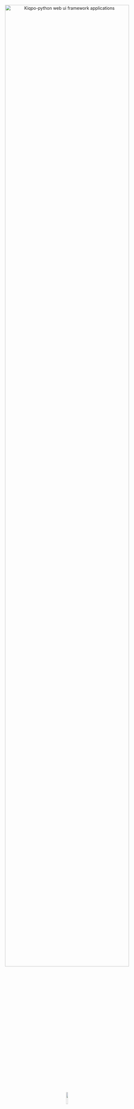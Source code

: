 <p align="center">
  <img width='90%' alt='Kiqpo-python web ui framework applications' src='https://www.linkpicture.com/q/kiqpo_1.svg'/>
</p>
<br/>
<br/>


<p align="center">
  <img width='10%' src='https://www.linkpicture.com/q/icon-kiqpo.png' />
</p>
<h3 align="center" >Kiqpo</h3>
<b align="center">
    <p align="center">Build web apps faster than ever</p>
</b>

### Quick start

> ⚠️ Kiqpo is **too young for production** as of now.

<sub>Try and contribute | pre-alpha</sub>





- [Install kiqpo](https://github.com/kiqpo/kiqpo/blob/docs/Installation.md)
- [Usage](https://github.com/kiqpo/kiqpo/blob/docs/Usage.md)
- [Contribution](https://github.com/kiqpo/kiqpo/blob/docs/CONTRIBUTING.md)
- [Documentation](http://kiqpo.software)

### About Kiqpo

By making use of [KIQPO](https://github/kiqpo), you can build beautiful, fast, and reliable web applications without relying on [JavaScript](https://github.com/topics/javascript) frameworks, [HTML](https://github.com/topics/HTML) templates, request parsing, or state management. All of this is done using [Python](https://github.com/python) and we're targeting web, [Windows](https://github.com/microsoft), [macOS](https://github.com/topics/macos), [Linux](https://github.com/topics/linux) platforms

### Beautiful user interface
<sub>kiqpo and google's material design </sub>

We want to enable designers to deliver their full creative vision without being forced to water it down due to limitations of the underlying framework.
that's why we follow [google](https://github.com/google)'s [material design](https://github.com/material-components) system.

### Productive development

Kiqpo offers hot reload, allowing you to make changes to your code and see the results instantly & No HTML/CSS/JavaScript is required for Kiqpo

<img width='100%' src='https://i.postimg.cc/c1rXZYxL/output-onlinegiftools.gif' />

<br/>
Kiqpo is a fully open-source project, and we welcome contributions. Information on how to get started can be found in our contributor guide.
